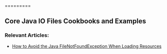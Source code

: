 =========

## Core Java IO Files Cookbooks and Examples

### Relevant Articles: 
- [How to Avoid the Java FileNotFoundException When Loading Resources](https://www.baeldung.com/java-classpath-resource-cannot-be-opened)